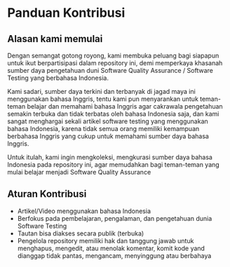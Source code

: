 # Panduan Kontribusi

## Alasan kami memulai

Dengan semangat gotong royong, kami membuka peluang bagi siapapun untuk ikut berpartisipasi dalam repository ini, demi memperkaya khasanah sumber daya pengetahuan duni Software Quality Assurance / Software Testing yang berbahasa Indonesia.

Kami sadari, sumber daya terkini dan terbanyak di jagad maya ini menggunakan bahasa Inggris, tentu kami pun menyarankan untuk teman-teman belajar dan memahami bahasa Inggris agar cakrawala pengetahuan semakin terbuka dan tidak terbatas oleh bahasa Indonesia saja, dan kami sangat menghargai sekali artikel software testing yang menggunakan bahasa Indonesia, karena tidak semua orang memiliki kemampuan berbahasa Inggris yang cukup untuk memahami sumber daya bahasa Inggris.

Untuk itulah, kami ingin mengkoleksi, mengkurasi sumber daya bahasa Indonesia pada repository ini, agar memudahkan bagi teman-teman yang mulai belajar menjadi Software Quality Assurance

## Aturan Kontribusi

- Artikel/Video menggunakan bahasa Indonesia
- Berfokus pada pembelajaran, pengalaman, dan pengetahuan dunia Software Testing
- Tautan bisa diakses secara publik (terbuka)
- Pengelola repository memiliki hak dan tanggung jawab untuk menghapus, mengedit, atau menolak komentar, komit kode yand dianggap tidak pantas, mengancam, menyinggung atau berbahaya